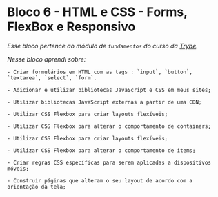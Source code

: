 # Bloco 6 - HTML e CSS - Forms, FlexBox e Responsivo

*Esse bloco pertence ao módulo de `fundamentos` do curso da [Trybe](https://www.betrybe.com/).*

*Nesse bloco aprendi sobre:*

    - Criar formulários em HTML com as tags : `input`, `button`, `textarea`, `select`, `form`.
    
    - Adicionar e utilizar bibliotecas JavaScript e CSS em meus sites;
    
    - Utilizar bibliotecas JavaScript externas a partir de uma CDN;

    - Utilizar CSS Flexbox para criar layouts flexíveis;

    - Utilizar CSS Flexbox para alterar o comportamento de containers;

    - Utilizar CSS Flexbox para criar layouts flexíveis;

    - Utilizar CSS Flexbox para alterar o comportamento de items;

    - Criar regras CSS específicas para serem aplicadas a dispositivos móveis;

    - Construir páginas que alteram o seu layout de acordo com a orientação da tela;